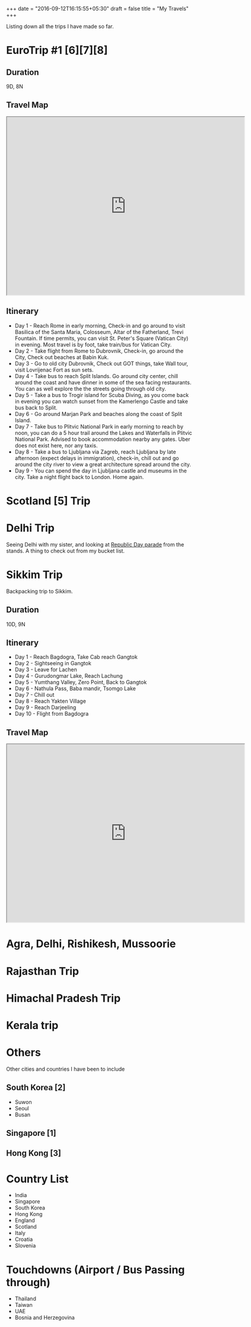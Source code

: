 +++
date = "2016-09-12T16:15:55+05:30"
draft = false
title = "My Travels"
+++

Listing down all the trips I have made so far.

# EuroTrip #1 [6][7][8]

## Duration

9D, 8N

## Travel Map

<iframe src="https://www.google.com/maps/d/embed?mid=1ddicSuXdcbsLScJRFdVauV90EFw7FCe6" width="640" height="480"></iframe>

## Itinerary

- Day 1 - Reach Rome in early morning, Check-in and go around to visit Basilica of the Santa Maria, Colosseum, Altar of the Fatherland, Trevi Fountain. If time permits, you can visit St. Peter's Square (Vatican City) in evening. Most travel is by foot, take train/bus for Vatican City.
- Day 2 - Take flight from Rome to Dubrovnik, Check-in, go around the City, Check out beaches at Babin Kuk.
- Day 3 - Go to old city Dubrovnik, Check out GOT things, take Wall tour, visit Lovrijenac Fort as sun sets.
- Day 4 - Take bus to reach Split Islands. Go around city center, chill around the coast and have dinner in some of the sea facing restaurants. You can as well explore the the streets going through old city.
- Day 5 - Take a bus to Trogir island for Scuba Diving, as you come back in evening you can watch sunset from the Kamerlengo Castle and take bus back to Split.
- Day 6 - Go around Marjan Park and beaches along the coast of Split Island.
- Day 7 - Take bus to Plitvic National Park in early morning to reach by noon, you can do a 5 hour trail around the Lakes and Waterfalls in Plitvic National Park. Advised to book accommodation nearby any gates. Uber does not exist here, nor any taxis.
- Day 8 - Take a bus to Ljubljana via Zagreb, reach Ljubljana by late afternoon (expect delays in immigration), check-in, chill out and go around the city river to view a great architecture spread around the city.
- Day 9 - You can spend the day in Ljubljana castle and museums in the city. Take a night flight back to London. Home again.

# Scotland [5] Trip

# Delhi Trip

Seeing Delhi with my sister, and looking at [Republic Day parade](https://en.wikipedia.org/wiki/Delhi_Republic_Day_parade) from the stands. A thing to check out from my bucket list. 

# Sikkim Trip

Backpacking trip to Sikkim.

## Duration

10D, 9N

## Itinerary

- Day 1 - Reach Bagdogra, Take Cab reach Gangtok
- Day 2 - Sightseeing in Gangtok
- Day 3 - Leave for Lachen
- Day 4 - Gurudongmar Lake, Reach Lachung
- Day 5 - Yumthang Valley, Zero Point, Back to Gangtok
- Day 6 - Nathula Pass, Baba mandir, Tsomgo Lake
- Day 7 - Chill out
- Day 8 - Reach Yakten Village
- Day 9 - Reach Darjeeling
- Day 10 - Flight from Bagdogra

## Travel Map

<iframe src="https://www.google.com/maps/d/u/0/embed?mid=1EnxmoUcbzXASsEkGs_tIxPJpG3vLD-_E" width="640" height="480"></iframe>

# Agra, Delhi, Rishikesh, Mussoorie

# Rajasthan Trip

# Himachal Pradesh Trip

# Kerala trip

# Others

Other cities and countries I have been to include

## South Korea [2]

- Suwon 
- Seoul
- Busan

## Singapore [1]

## Hong Kong [3]

# Country List

- India
- Singapore
- South Korea
- Hong Kong
- England
- Scotland
- Italy
- Croatia
- Slovenia

# Touchdowns (Airport / Bus Passing through)

- Thailand
- Taiwan
- UAE
- Bosnia and Herzegovina
